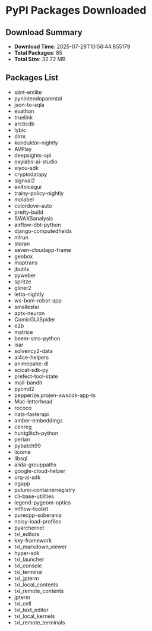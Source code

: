 # PyPI Packages Downloaded

## Download Summary
- **Download Time**: 2025-07-29T10:56:44.855179
- **Total Packages**: 85
- **Total Size**: 32.72 MB

## Packages List
- simt-emlite
- pynintendoparental
- json-to-sqla
- evathon
- truelink
- arcticdb
- lybic
- dlrm
- konduktor-nightly
- AVPlay
- deepsights-api
- oxylabs-ai-studio
- xiyou-sdk
- cryptodatapy
- signxai2
- ex4nicegui
- trainy-policy-nightly
- molabel
- colordove-auto
- pretty-build
- SWAXSanalysis
- airflow-dbt-python
- django-computedfields
- mlrun
- staran
- seven-cloudapp-frame
- geobox
- maptrans
- jbutils
- pyweber
- spritze
- gliner2
- letta-nightly
- ws-bom-robot-app
- smallestai
- aptx-neuron
- ComicGUISpider
- e2b
- matrice
- beem-sms-python
- isar
- solvency2-data
- ai4ce-helpers
- animepahe-dl
- scicat-sdk-py
- prefect-tool-state
- mail-bandit
- pycmd2
- pepperize.projen-awscdk-app-ts
- Mac-letterhead
- rococo
- nats-fasterapi
- amber-embeddings
- cenreg
- huntglitch-python
- perian
- pybatch99
- licome
- libsql
- aiida-grouppathx
- google-cloud-helper
- orq-ai-sdk
- ngapp
- pulumi-containerregistry
- cli-base-utilities
- legend-pygeom-optics
- mlflow-toolkit
- purecpp-soberania
- noisy-load-profiles
- pyarchernet
- txl_editors
- kxy-framework
- txl_markdown_viewer
- hyper-sdk
- txl_launcher
- txl_console
- txl_terminal
- txl_jpterm
- txl_local_contents
- txl_remote_contents
- jpterm
- txl_cell
- txl_text_editor
- txl_local_kernels
- txl_remote_terminals
